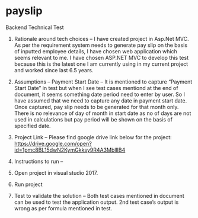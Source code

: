 # payslip
Backend Technical Test

1.	Rationale around tech choices – 
I have created project in Asp.Net MVC. As per the requirement system needs to generate pay slip on the basis of inputted employee details, I have chosen web application which seems relevant to me. I have chosen ASP.NET MVC to develop this test because this is the latest one I am currently using in my current project and worked since last 6.5 years.

2.	Assumptions –
Payment Start Date – It is mentioned to capture “Payment Start Date” in test but when I see test cases mentiond at the end of document, it seems something date period need to enter by user. So I have assumed that we need to capture any date in payment start date. Once captured, pay slip needs to be generated for that month only. There is no relevance of day of month in start date as no of days are not used in calculations but pay period will be shown on the basis of specified date.

3.	Project Link – 
Please find google drive link below for the project:
https://drive.google.com/open?id=1pmc8BL15dwN2KymGkksy9R4A3MbllIB4

4.	Instructions to run – 
1.	Open project in visual studio 2017.
2.	Run project

5.	Test to validate the solution – 
Both test cases mentioned in document can be used to test the application output. 2nd test case’s output is wrong as per formula mentioned in test.
